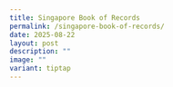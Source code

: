 ```yaml
---
title: Singapore Book of Records
permalink: /singapore-book-of-records/
date: 2025-08-22
layout: post
description: ""
image: ""
variant: tiptap
---
```

